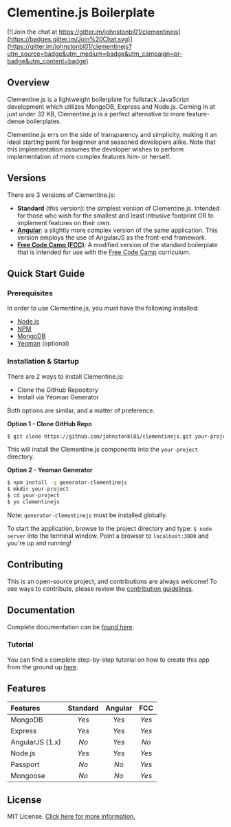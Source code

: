 # Clementine.js Boilerplate

[![Join the chat at https://gitter.im/johnstonbl01/clementinejs](https://badges.gitter.im/Join%20Chat.svg)](https://gitter.im/johnstonbl01/clementinejs?utm_source=badge&utm_medium=badge&utm_campaign=pr-badge&utm_content=badge)

## Overview

Clementine.js is a lightweight boilerplate for fullstack JavaScript development which utilizes MongoDB, Express and Node.js. Coming in at just under 32 KB, Clementine.js is a perfect alternative to more feature-dense boilerplates.

Clementine.js errs on the side of transparency and simplicity, making it an ideal starting point for beginner and seasoned developers alike. Note that this implementation assumes the developer wishes to perform implementation of more complex features him- or herself.

## Versions

There are 3 versions of Clementine.js:

- **Standard** (this version): the simplest version of Clementine.js. Intended for those who wish for the smallest and least intrusive footprint OR to implement features on their own.
- [**Angular**](https://github.com/johnstonbl01/clementinejs-angular): a slightly more complex version of the same application. This version employs the use of AngularJS as the front-end framework.
- [**Free Code Camp (FCC)**](https://github.com/johnstonbl01/clementinejs-fcc): A modified version of the standard boilerplate that is intended for use with the [Free Code Camp](http://freecodecamp.com/) curriculum.

## Quick Start Guide

### Prerequisites

In order to use Clementine.js, you must have the following installed:

- [Node.js](https://nodejs.org/)
- [NPM](https://nodejs.org/)
- [MongoDB](http://www.mongodb.org/)
- [Yeoman](http://yeoman.io/) (optional)

### Installation & Startup

There are 2 ways to install Clementine.js:

- Clone the GitHub Repository
- Install via Yeoman Generator

Both options are similar, and a matter of preference.

**Option 1 - Clone GitHub Repo**

```bash
$ git clone https://github.com/johnstonbl01/clementinejs.git your-project
```

This will install the Clementine.js components into the `your-project` directory.

**Option 2 - Yeoman Generator**

```bash
$ npm install -g generator-clementinejs
$ mkdir your-project
$ cd your-project
$ yo clementinejs
```

Note: `generator-clementinejs` must be installed globally.

To start the application, browse to the project directory and type: `$ node server` into the terminal window. Point a browser to `localhost:3000` and you're up and running!

## Contributing

This is an open-source project, and contributions are always welcome! To see ways to contribute, please review the [contribution guidelines](http://johnstonbl01.github.io/clementinejs/developers/contributing.html).

## Documentation

Complete documentation can be [found here](http://johnstonbl01.github.io/clementinejs).

### Tutorial

You can find a complete step-by-step tutorial on how to create this app from the ground up [here](http://johnstonbl01.github.io/clementinejs/tutorials/tutorial-beginner.html).

## Features

| Features           | Standard  | Angular   | FCC       |
|:---------          |:--------: |:--------: |:---------:|
| MongoDB            | _Yes_     | _Yes_     | _Yes_     |
| Express            | _Yes_     | _Yes_     | _Yes_     |
| AngularJS (1.x)    | _No_      | _Yes_     | _No_      |
| Node.js            | _Yes_     | _Yes_     | _Yes_     |
| Passport           | _No_      | _No_      | _Yes_     |
| Mongoose           | _No_      | _No_      | _Yes_     |

## License

MIT License. [Click here for more information.](LICENSE.md)
